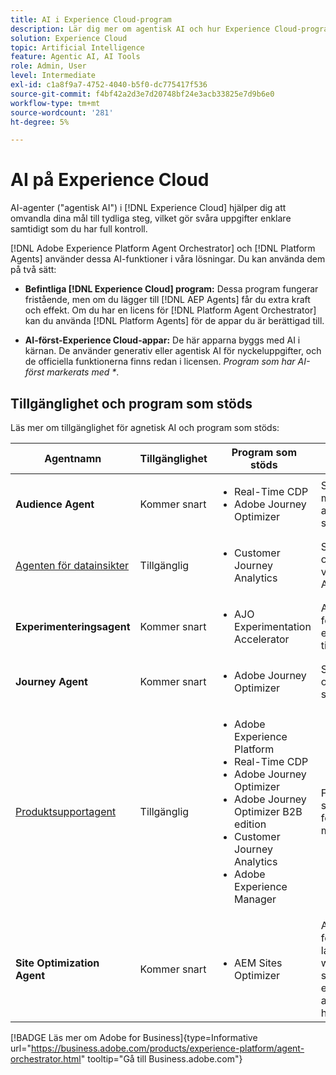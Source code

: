 ```yaml
---
title: AI i Experience Cloud-program
description: Lär dig mer om agentisk AI och hur Experience Cloud-program använder Adobe agentiska ramverk.
solution: Experience Cloud
topic: Artificial Intelligence
feature: Agentic AI, AI Tools
role: Admin, User
level: Intermediate
exl-id: c1a8f9a7-4752-4040-b5f0-dc775417f536
source-git-commit: f4bf42a2d3e7d20748bf24e3acb33825e7d9b6e0
workflow-type: tm+mt
source-wordcount: '281'
ht-degree: 5%

---
```


# AI på Experience Cloud

AI-agenter (&quot;agentisk AI&quot;) i [!DNL Experience Cloud] hjälper dig att omvandla dina mål till tydliga steg, vilket gör svåra uppgifter enklare samtidigt som du har full kontroll.

[!DNL Adobe Experience Platform Agent Orchestrator] och [!DNL Platform Agents] använder dessa AI-funktioner i våra lösningar. Du kan använda dem på två sätt:

* **Befintliga [!DNL Experience Cloud] program:** Dessa program fungerar fristående, men om du lägger till [!DNL AEP Agents] får du extra kraft och effekt. Om du har en licens för [!DNL Platform Agent Orchestrator] kan du använda [!DNL Platform Agents] för de appar du är berättigad till.

* **AI-först-Experience Cloud-appar:** De här apparna byggs med AI i kärnan. De använder generativ eller agentisk AI för nyckeluppgifter, och de officiella funktionerna finns redan i licensen. _Program som har AI-först markerats med *_.

## Tillgänglighet och program som stöds

Läs mer om tillgänglighet för agnetisk AI och program som stöds:

| Agentnamn | Tillgänglighet | Program som stöds | Funktioner |
|---|----------|------------|----------|
| **Audience Agent** | Kommer snart | <ul><li>Real-Time CDP</li><li>Adobe Journey Optimizer</li></ul> | Skapa och optimera målgrupper med hjälp av naturliga språkinställningar. |
| [Agenten för datainsikter](https://experienceleague.adobe.com/en/docs/analytics-platform/using/cja-overview/cja-b2c-overview/data-analysis-ai) | Tillgänglig | <ul><li>Customer Journey Analytics</li></ul> | Svara på datafrågor och bygg visualiseringar i Analysis Workspace. |
| **Experimenteringsagent** | Kommer snart | <ul><li>AJO Experimentation Accelerator</li></ul> | Automatisera analyser för att identifiera experiment och tillväxtmöjligheter.* |
| **Journey Agent** | Kommer snart | <ul><li>Adobe Journey Optimizer</li></ul> | Skapa, analysera och optimera kundresor i stor skala. |
| [Produktsupportagent](https://experienceleague.adobe.com/en/docs/experience-platform/ai-assistant/new-features/customer-support) | Tillgänglig | <ul><li>Adobe Experience Platform</li><li>Real-Time CDP</li><li>Adobe Journey Optimizer</li><li>Adobe Journey Optimizer B2B edition</li><li>Customer Journey Analytics</li><li>Adobe Experience Manager</li></ul> | Felsök problem, skapa supportärenden och följ upp framstegen med AI Assistant. |
| **Site Optimization Agent** | Kommer snart | <ul><li>AEM Sites Optimizer</li></ul> | Använder generativ AI för att hitta och lansera webbplatsförbättringar som ökar trafiken, engagemanget och affärsresultatet som helhet.* |



[!BADGE Läs mer om Adobe for Business]{type=Informative url="https://business.adobe.com/products/experience-platform/agent-orchestrator.html" tooltip="Gå till Business.adobe.com"}

<!-- 
* [Product Support Agent](https://experienceleague.adobe.com/en/docs/experience-platform/ai-assistant/new-features/customer-support) is a self-serve debugging and troubleshooting capability of [!UICONTROL AI Assistant] that you can use for Experience Platform features and applications. Troubleshoot support issues without leaving your workflows, create customer support tickets, and track case progress using AI Assistant.
* [Data Insights Agent](https://experienceleague.adobe.com/en/docs/analytics-platform/using/cja-overview/cja-b2c-overview/data-analysis-ai) is accessible from the AI Assistant in Customer Journey Analytics. It is a generative AI conversation agent that quickly and efficiently answers questions about your data. It builds relevant visualizations in Analysis Workspace using components from your data view and using your actual data. -->








